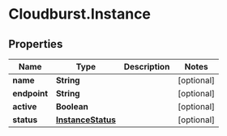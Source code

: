 # Cloudburst.Instance

## Properties

Name | Type | Description | Notes
------------ | ------------- | ------------- | -------------
**name** | **String** |  | [optional] 
**endpoint** | **String** |  | [optional] 
**active** | **Boolean** |  | [optional] 
**status** | [**InstanceStatus**](InstanceStatus.md) |  | [optional] 



